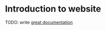 # Introduction to website

TODO: write [great documentation](http://jacobian.org/writing/what-to-write/)
